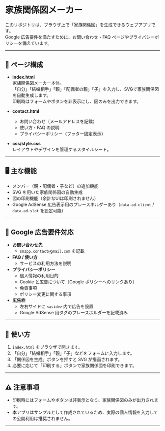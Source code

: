 # 家族関係図メーカー

このリポジトリは、ブラウザ上で「家族関係図」を生成できるウェブアプリです。  
Google 広告要件を満たすために、お問い合わせ・FAQ ページやプライバシーポリシーを備えています。

---

## 📂 ページ構成

- **index.html**  
  家族関係図メーカー本体。  
  「自分」「結婚相手」「親」「配偶者の親」「子」を入力し、SVGで家族関係図を自動生成します。  
  印刷時はフォームやボタンを非表示にし、図のみを出力できます。  

- **contact.html**  
  - お問い合わせ（メールアドレスを記載）  
  - 使い方・FAQ の説明  
  - プライバシーポリシー（フッター固定表示）

- **css/style.css**  
  レイアウトやデザインを管理するスタイルシート。

---

## 🖥️ 主な機能

- メンバー（親・配偶者・子など）の追加機能  
- SVG を用いた家族関係図の自動生成  
- 図の印刷機能（余計なUIは印刷されません）  
- Google AdSense 広告表示用のプレースホルダーあり（`data-ad-client` / `data-ad-slot` を設定可能）

---

## 📑 Google 広告要件対応

- **お問い合わせ先**  
  - `smzpp.contact@gmail.com` を記載  
- **FAQ / 使い方**  
  - サービスの利用方法を説明  
- **プライバシーポリシー**  
  - 個人情報の利用目的  
  - Cookie と広告について（Google ポリシーへのリンクあり）  
  - 免責事項  
  - ポリシー変更に関する事項  
- **広告枠**  
  - 左右サイドに `<aside>` 内で広告を設置  
  - Google AdSense 用タグのプレースホルダーを記載済み

---

## 🚀 使い方

1. `index.html` をブラウザで開きます。  
2. 「自分」「結婚相手」「親」「子」などをフォームに入力します。  
3. 「関係図を生成」ボタンを押すと SVG が描画されます。  
4. 必要に応じて「印刷する」ボタンで家族関係図を印刷できます。  

---

## ⚠️ 注意事項

- 印刷時にはフォームやボタンは非表示となり、家族関係図のみが出力されます。  
- 本アプリはサンプルとして作成されているため、実際の個人情報を入力しての公開利用は推奨されません。  

---
